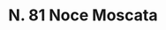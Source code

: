---
title: "N. 81 Noce Moscata"
permalink: "/edition/plant081/"
plant-name: "N. 81"
plant-number: "081"
plant-xml: "/assets/xml/plant081.xml"
plant-img1: "/assets/img/plant081_verso.jpg"
plant-img2: "/assets/img/plant081.jpg"
plant-title: "N. 81 Noce Moscata"
plant-wfo-link: ""
plant-kew-link: ""
plant-taxon-content: "*Myristica fragrans Houtt."
layout: single-xml
---